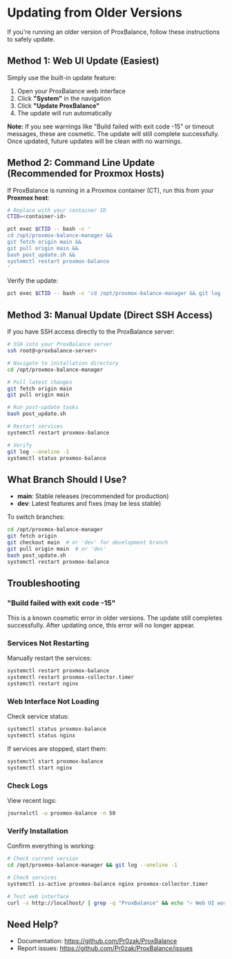 # Updating from Older Versions

If you're running an older version of ProxBalance, follow these instructions to safely update.

## Method 1: Web UI Update (Easiest)

Simply use the built-in update feature:

1. Open your ProxBalance web interface
2. Click **"System"** in the navigation
3. Click **"Update ProxBalance"**
4. The update will run automatically

**Note:** If you see warnings like "Build failed with exit code -15" or timeout messages, these are cosmetic. The update will still complete successfully. Once updated, future updates will be clean with no warnings.

## Method 2: Command Line Update (Recommended for Proxmox Hosts)

If ProxBalance is running in a Proxmox container (CT), run this from your **Proxmox host**:

```bash
# Replace with your container ID
CTID=<container-id>

pct exec $CTID -- bash -c '
cd /opt/proxmox-balance-manager &&
git fetch origin main &&
git pull origin main &&
bash post_update.sh &&
systemctl restart proxmox-balance
'
```

Verify the update:
```bash
pct exec $CTID -- bash -c 'cd /opt/proxmox-balance-manager && git log --oneline -1'
```

## Method 3: Manual Update (Direct SSH Access)

If you have SSH access directly to the ProxBalance server:

```bash
# SSH into your ProxBalance server
ssh root@<proxbalance-server>

# Navigate to installation directory
cd /opt/proxmox-balance-manager

# Pull latest changes
git fetch origin main
git pull origin main

# Run post-update tasks
bash post_update.sh

# Restart services
systemctl restart proxmox-balance

# Verify
git log --oneline -1
systemctl status proxmox-balance
```

## What Branch Should I Use?

- **main**: Stable releases (recommended for production)
- **dev**: Latest features and fixes (may be less stable)

To switch branches:
```bash
cd /opt/proxmox-balance-manager
git fetch origin
git checkout main  # or 'dev' for development branch
git pull origin main  # or 'dev'
bash post_update.sh
systemctl restart proxmox-balance
```

## Troubleshooting

### "Build failed with exit code -15"

This is a known cosmetic error in older versions. The update still completes successfully. After updating once, this error will no longer appear.

### Services Not Restarting

Manually restart the services:
```bash
systemctl restart proxmox-balance
systemctl restart proxmox-collector.timer
systemctl restart nginx
```

### Web Interface Not Loading

Check service status:
```bash
systemctl status proxmox-balance
systemctl status nginx
```

If services are stopped, start them:
```bash
systemctl start proxmox-balance
systemctl start nginx
```

### Check Logs

View recent logs:
```bash
journalctl -u proxmox-balance -n 50
```

### Verify Installation

Confirm everything is working:
```bash
# Check current version
cd /opt/proxmox-balance-manager && git log --oneline -1

# Check services
systemctl is-active proxmox-balance nginx proxmox-collector.timer

# Test web interface
curl -s http://localhost/ | grep -q "ProxBalance" && echo "✓ Web UI working"
```

## Need Help?

- Documentation: https://github.com/Pr0zak/ProxBalance
- Report issues: https://github.com/Pr0zak/ProxBalance/issues

